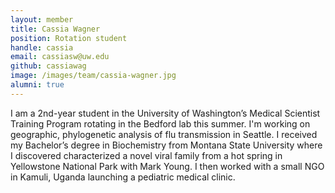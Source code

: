```yaml
---
layout: member
title: Cassia Wagner
position: Rotation student
handle: cassia
email: cassiasw@uw.edu
github: cassiawag
image: /images/team/cassia-wagner.jpg
alumni: true
---
```


I am a 2nd-year student in the University of Washington’s Medical Scientist Training Program rotating in the Bedford lab this summer. I'm working on geographic, phylogenetic analysis of flu transmission in Seattle. I received my Bachelor’s degree in Biochemistry from Montana State University where I discovered characterized a novel viral family from a hot spring in Yellowstone National Park with Mark Young. I then worked with a small NGO in Kamuli, Uganda launching a pediatric medical clinic.
